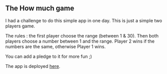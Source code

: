 ## The How much game

I had a challenge to do this simple app in one day.
This is just a simple two players game.

The rules : the first player choose the range (between 1 & 30).
Then both players choose a number between 1 and the range.
Player 2 wins if the numbers are the same, otherwise Player 1 wins.

You can add a pledge to it for more fun ;)

The app is deployed [here](https://mtvpc-pour-combien.herokuapp.com/). 